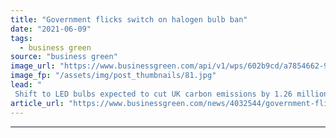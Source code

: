 ```yaml
---
title: "Government flicks switch on halogen bulb ban"
date: "2021-06-09"
tags: 
  - business green
source: "business green"
image_url: "https://www.businessgreen.com/api/v1/wps/602b9cd/a7854662-92fc-4564-9c05-355ab28dade1/2/light-evolution-185x114.jpg"
image_fp: "/assets/img/post_thumbnails/81.jpg"
lead: "
 Shift to LED bulbs expected to cut UK carbon emissions by 1.26 million tonnes a year, as government beefs up energy efficiency rules ..."
article_url: "https://www.businessgreen.com/news/4032544/government-flicks-switch-halogen-bulb-ban"
---
```


---
